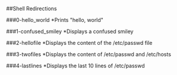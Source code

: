 ##Shell Redirections

###0-hello_world
*Prints "hello, world"

###1-confused_smiley
*Displays a confused smiley

###2-hellofile
*Displays the content of the /etc/passwd file

###3-twofiles
*Displays the content of /etc/passwd and /etc/hosts

###4-lastlines
*Displays the last 10 lines of /etc/passwd

